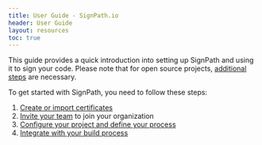 ```yaml
---
title: User Guide - SignPath.io
header: User Guide
layout: resources
toc: true
---
```


This guide provides a quick introduction into setting up SignPath and using it to sign your code. Please note that for open source projects, [additional steps](/open-source) are necessary.

To get started with SignPath, you need to follow these steps:

1. [Create or import certificates](/product/user-guide/managing-certificates)
2. [Invite your team](/product/user-guide/users) to join your organization
3. [Configure your project and define your process](/product/user-guide/projects)
4. [Integrate with your build process](/product/user-guide/signing-code)


